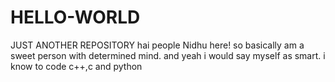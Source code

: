 # HELLO-WORLD
JUST ANOTHER REPOSITORY
hai people
Nidhu here! so basically am a sweet person with determined mind. 
and yeah i would say myself as smart.
i know to code c++,c and python





